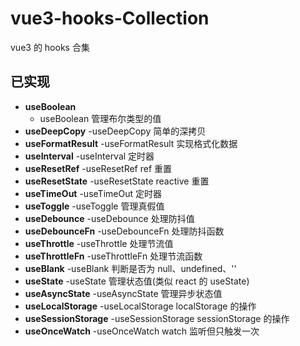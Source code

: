 # vue3-hooks-Collection

vue3 的 hooks 合集

## 已实现

- **useBoolean**
  - useBoolean 管理布尔类型的值
- **useDeepCopy**
  -useDeepCopy 简单的深拷贝
- **useFormatResult**
  -useFormatResult 实现格式化数据
- **useInterval**
  -useInterval 定时器
- **useResetRef**
  -useResetRef ref 重置
- **useResetState**
  -useResetState reactive 重置
- **useTimeOut**
  -useTimeOut 定时器
- **useToggle**
  -useToggle 管理真假值
- **useDebounce**
  -useDebounce 处理防抖值
- **useDebounceFn**
  -useDebounceFn 处理防抖函数
- **useThrottle**
  -useThrottle 处理节流值
- **useThrottleFn**
  -useThrottleFn 处理节流函数
- **useBlank**
  -useBlank 判断是否为 null、undefined、''
- **useState**
  -useState 管理状态值(类似 react 的 useState)
- **useAsyncState**
  -useAsyncState 管理异步状态值
- **useLocalStorage**
  -useLocalStorage localStorage 的操作
- **useSessionStorage**
  -useSessionStorage sessionStorage 的操作
- **useOnceWatch**
  -useOnceWatch watch 监听但只触发一次
